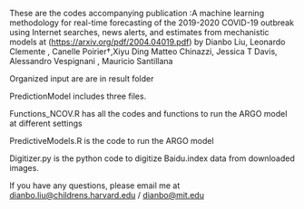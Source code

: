 These are the codes accompanying publication :A machine learning methodology for real-time forecasting of the 2019-2020 COVID-19 outbreak
using Internet searches, news alerts, and estimates from mechanistic models at (https://arxiv.org/pdf/2004.04019.pdf) by Dianbo Liu, Leonardo Clemente
, Canelle Poirier†,Xiyu Ding Matteo Chinazzi, Jessica T Davis, Alessandro Vespignani , Mauricio Santillana

Organized input are are in result folder

PredictionModel includes three files. 

Functions_NCOV.R has all the codes and functions to run the ARGO model at different settings

PredictiveModels.R is the code to run the ARGO model

Digitizer.py is the python code to digitize Baidu.index data from downloaded images. 

If you have any questions, please email me at dianbo.liu@childrens.harvard.edu / dianbo@mit.edu 


